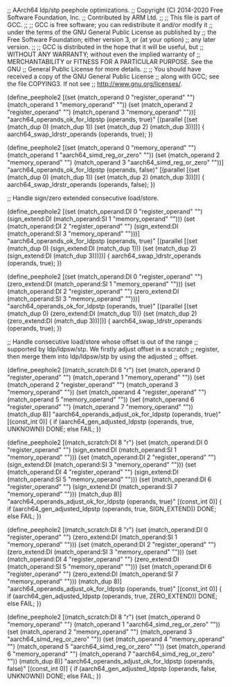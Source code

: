 ;; AArch64 ldp/stp peephole optimizations.
;; Copyright (C) 2014-2020 Free Software Foundation, Inc.
;; Contributed by ARM Ltd.
;;
;; This file is part of GCC.
;;
;; GCC is free software; you can redistribute it and/or modify it
;; under the terms of the GNU General Public License as published by
;; the Free Software Foundation; either version 3, or (at your option)
;; any later version.
;;
;; GCC is distributed in the hope that it will be useful, but
;; WITHOUT ANY WARRANTY; without even the implied warranty of
;; MERCHANTABILITY or FITNESS FOR A PARTICULAR PURPOSE.  See the GNU
;; General Public License for more details.
;;
;; You should have received a copy of the GNU General Public License
;; along with GCC; see the file COPYING3.  If not see
;; <http://www.gnu.org/licenses/>.

(define_peephole2
  [(set (match_operand 0 "register_operand" "")
	(match_operand 1 "memory_operand" ""))
   (set (match_operand 2 "register_operand" "")
	(match_operand 3 "memory_operand" ""))]
  "aarch64_operands_ok_for_ldpstp (operands, true)"
  [(parallel [(set (match_dup 0) (match_dup 1))
	      (set (match_dup 2) (match_dup 3))])]
{
  aarch64_swap_ldrstr_operands (operands, true);
})

(define_peephole2
  [(set (match_operand 0 "memory_operand" "")
	(match_operand 1 "aarch64_simd_reg_or_zero" ""))
   (set (match_operand 2 "memory_operand" "")
	(match_operand 3 "aarch64_simd_reg_or_zero" ""))]
  "aarch64_operands_ok_for_ldpstp (operands, false)"
  [(parallel [(set (match_dup 0) (match_dup 1))
	      (set (match_dup 2) (match_dup 3))])]
{
  aarch64_swap_ldrstr_operands (operands, false);
})

;; Handle sign/zero extended consecutive load/store.

(define_peephole2
  [(set (match_operand:DI 0 "register_operand" "")
	(sign_extend:DI (match_operand:SI 1 "memory_operand" "")))
   (set (match_operand:DI 2 "register_operand" "")
	(sign_extend:DI (match_operand:SI 3 "memory_operand" "")))]
  "aarch64_operands_ok_for_ldpstp (operands, true)"
  [(parallel [(set (match_dup 0) (sign_extend:DI (match_dup 1)))
	      (set (match_dup 2) (sign_extend:DI (match_dup 3)))])]
{
  aarch64_swap_ldrstr_operands (operands, true);
})

(define_peephole2
  [(set (match_operand:DI 0 "register_operand" "")
	(zero_extend:DI (match_operand:SI 1 "memory_operand" "")))
   (set (match_operand:DI 2 "register_operand" "")
	(zero_extend:DI (match_operand:SI 3 "memory_operand" "")))]
  "aarch64_operands_ok_for_ldpstp (operands, true)"
  [(parallel [(set (match_dup 0) (zero_extend:DI (match_dup 1)))
	      (set (match_dup 2) (zero_extend:DI (match_dup 3)))])]
{
  aarch64_swap_ldrstr_operands (operands, true);
})

;; Handle consecutive load/store whose offset is out of the range
;; supported by ldp/ldpsw/stp.  We firstly adjust offset in a scratch
;; register, then merge them into ldp/ldpsw/stp by using the adjusted
;; offset.

(define_peephole2
  [(match_scratch:DI 8 "r")
   (set (match_operand 0 "register_operand" "")
	(match_operand 1 "memory_operand" ""))
   (set (match_operand 2 "register_operand" "")
	(match_operand 3 "memory_operand" ""))
   (set (match_operand 4 "register_operand" "")
	(match_operand 5 "memory_operand" ""))
   (set (match_operand 6 "register_operand" "")
	(match_operand 7 "memory_operand" ""))
   (match_dup 8)]
  "aarch64_operands_adjust_ok_for_ldpstp (operands, true)"
  [(const_int 0)]
{
  if (aarch64_gen_adjusted_ldpstp (operands, true, UNKNOWN))
    DONE;
  else
    FAIL;
})

(define_peephole2
  [(match_scratch:DI 8 "r")
   (set (match_operand:DI 0 "register_operand" "")
	(sign_extend:DI (match_operand:SI 1 "memory_operand" "")))
   (set (match_operand:DI 2 "register_operand" "")
	(sign_extend:DI (match_operand:SI 3 "memory_operand" "")))
   (set (match_operand:DI 4 "register_operand" "")
	(sign_extend:DI (match_operand:SI 5 "memory_operand" "")))
   (set (match_operand:DI 6 "register_operand" "")
	(sign_extend:DI (match_operand:SI 7 "memory_operand" "")))
   (match_dup 8)]
  "aarch64_operands_adjust_ok_for_ldpstp (operands, true)"
  [(const_int 0)]
{
  if (aarch64_gen_adjusted_ldpstp (operands, true, SIGN_EXTEND))
    DONE;
  else
    FAIL;
})

(define_peephole2
  [(match_scratch:DI 8 "r")
   (set (match_operand:DI 0 "register_operand" "")
	(zero_extend:DI (match_operand:SI 1 "memory_operand" "")))
   (set (match_operand:DI 2 "register_operand" "")
	(zero_extend:DI (match_operand:SI 3 "memory_operand" "")))
   (set (match_operand:DI 4 "register_operand" "")
	(zero_extend:DI (match_operand:SI 5 "memory_operand" "")))
   (set (match_operand:DI 6 "register_operand" "")
	(zero_extend:DI (match_operand:SI 7 "memory_operand" "")))
   (match_dup 8)]
  "aarch64_operands_adjust_ok_for_ldpstp (operands, true)"
  [(const_int 0)]
{
  if (aarch64_gen_adjusted_ldpstp (operands, true, ZERO_EXTEND))
    DONE;
  else
    FAIL;
})

(define_peephole2
  [(match_scratch:DI 8 "r")
   (set (match_operand 0 "memory_operand" "")
	(match_operand 1 "aarch64_simd_reg_or_zero" ""))
   (set (match_operand 2 "memory_operand" "")
	(match_operand 3 "aarch64_simd_reg_or_zero" ""))
   (set (match_operand 4 "memory_operand" "")
	(match_operand 5 "aarch64_simd_reg_or_zero" ""))
   (set (match_operand 6 "memory_operand" "")
	(match_operand 7 "aarch64_simd_reg_or_zero" ""))
   (match_dup 8)]
  "aarch64_operands_adjust_ok_for_ldpstp (operands, false)"
  [(const_int 0)]
{
  if (aarch64_gen_adjusted_ldpstp (operands, false, UNKNOWN))
    DONE;
  else
    FAIL;
})
